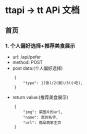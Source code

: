 # ttapi -> tt APi 文档

## 首页
### 1. 个人偏好选择+推荐美食展示

+ url: /api/pefer
+ method: POST
+ post data:(个人偏好选择)
```
    {
        "type": 1(饭)/2(面)/3(小吃),
    }
```
+ return value:(推荐美食展示)
```
    {
        "img": 菜图片的url,
        "name": 菜的名字,
        "url": 商品商家主页
    }
```
